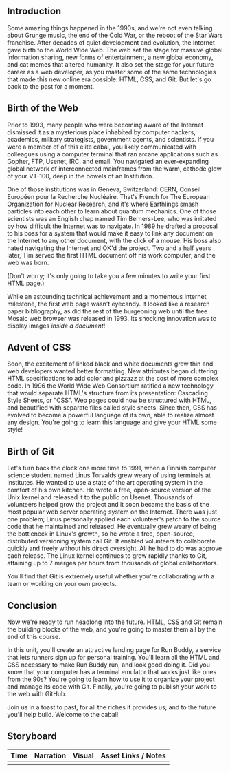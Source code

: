 Introduction
---
Some amazing things happened in the 1990s, and we're not even talking about
Grunge music, the end of the Cold War, or the reboot of the Star Wars
franchise. After decades of quiet development and evolution, the Internet
gave birth to the World Wide Web. The web set the stage for massive global
information sharing, new forms of entertainment, a new global economy, and
cat memes that altered humanity. It also set the stage for your future career
as a web developer, as you master some of the same technologies that made this
new online era possible: HTML, CSS, and Git. But let's go back to the past
for a moment.

Birth of the Web
---
Prior to 1993, many people who were becoming aware of the Internet dismissed it
as a mysterious place inhabited by computer hackers, academics, military
strategists, government agents, and scientists. If you were a member of of this
elite cabal, you likely communicated with colleagues using a computer terminal
that ran arcane applications such as Gopher, FTP, Usenet, IRC, and email. You
navigated an ever-expanding global network of interconnected mainframes from 
the warm, cathode glow of your VT-100, deep in the bowels of an Institution.

One of those institutions was in Geneva, Switzerland: CERN, Conseil Européen pour
la Recherche Nucléaire. That's French for The European Organization for Nuclear
Research, and it's where Earthlings smash particles into each other to learn
about quantum mechanics. One of those scientists was an English chap named 
Tim Berners-Lee, who was irritated by how difficult the Internet was to navigate.
In 1989 he drafted a proposal to his boss for a system that would make it easy to
link any document on the Internet to any other document, with the click of a
mouse. His boss also hated navigating the Internet and OK'd the project. Two and
a half years later, Tim served the first HTML document off his work computer,
and the web was born.

(Don't worry; it's only going to take you a few minutes to write your first HTML
page.)

While an astounding technical achievement and a momentous Internet milestone,
the first web page wasn't eyecandy. It looked like a research paper bibliography,
as did the rest of the burgeoning web until the free Mosaic web browser was
released in 1993. Its shocking innovation was to display images *inside a document*!

Advent of CSS
---
Soon, the excitement of linked black and white documents grew thin and web 
developers wanted better formatting. New attributes began cluttering
HTML specifications to add color and pizzazz at the cost of more complex
code. In 1996 the World Wide Web Consortium ratified a new technology that would
separate HTML's structure from its presentation: Cascading Style Sheets, or
"CSS". Web pages could now be structured with HTML, and beautified with 
separate files called style sheets. Since then, CSS has evolved to become a
powerful language of its own, able to realize almost any design. You're going to
learn this language and give your HTML some style!

Birth of Git
---
Let's turn back the clock one more time to 1991, when a Finnish computer science
student named Linus Torvalds grew weary of using terminals at institutes. He
wanted to use a state of the art operating system in the comfort of his own
kitchen. He wrote a free, open-source version of the Unix kernel and released it
to the public on Usenet. Thousands of volunteers helped grow the project and
 it soon became the basis of the most popular web server operating system on the
Internet. There was just one problem; Linus personally applied each
volunteer's patch to the source code that he maintained and released. He
eventually grew weary of being the bottleneck in Linux's growth, so he wrote a
free, open-source, distributed versioning system call Git. It enabled
volunteers to collaborate quickly and freely without his direct oversight. All
he had to do was approve each release. The Linux kernel continues to grow
rapidly thanks to Git, attaining up to 7 merges per hours from thousands of
global collaborators. 

You'll find that Git is extremely useful whether you're collaborating with a
team or working on your own projects.

Conclusion
---
Now we're ready to run headlong into the future. HTML, CSS and Git remain the
building blocks of the web, and you're going to master them all by the end of
this course.

In this unit, you'll create an attractive landing page for Run Buddy, a
service that lets runners sign up for personal training. You'll learn all the
HTML and CSS necessary to make Run Buddy run, and look good doing it. Did you
know that your computer has a terminal emulator that works just like ones from
the 90s? You're going to learn how to use it to organize your project and 
manage its code with Git. Finally, you're going to publish your work to the
web with GitHub. 

Join us in a toast to past, for all the riches it provides us; and to the
future you'll help build. Welcome to the cabal!

Storyboard
---

| Time | Narration | Visual | Asset Links / Notes |
| ---  | ---       | ---    | ---                 |
|      |           |        |                     |

